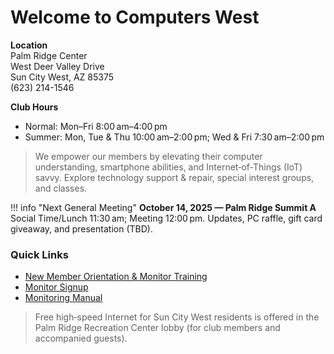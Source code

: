 # Welcome to Computers West

**Location**  
Palm Ridge Center  
West Deer Valley Drive  
Sun City West, AZ 85375  
(623) 214-1546

**Club Hours**  
- Normal: Mon–Fri 8:00 am–4:00 pm  
- Summer: Mon, Tue & Thu 10:00 am–2:00 pm; Wed & Fri 7:30 am–2:00 pm

> We empower our members by elevating their computer understanding, smartphone abilities, and Internet‑of‑Things (IoT) savvy. Explore technology support & repair, special interest groups, and classes.

!!! info "Next General Meeting"
    **October 14, 2025 — Palm Ridge Summit A**  
    Social Time/Lunch 11:30 am; Meeting 12:00 pm. Updates, PC raffle, gift card giveaway, and presentation (TBD).

### Quick Links
- [New Member Orientation & Monitor Training](monitor/training.md)
- [Monitor Signup](monitor/signup.md)
- [Monitoring Manual](monitor/manual.md)

> Free high‑speed Internet for Sun City West residents is offered in the Palm Ridge Recreation Center lobby (for club members and accompanied guests).
